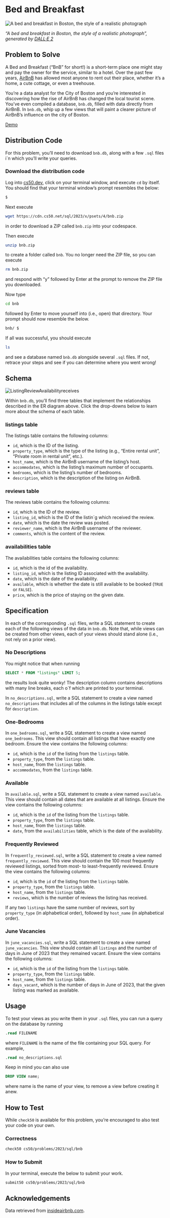 # Bed and Breakfast

![A bed and breakfast in Boston, the style of a realistic photograph](./bnb.png)

*“A bed and breakfast in Boston, the style of a realistic photograph”, generated by [DALL·E 2](https://openai.com/dall-e-2)*

## Problem to Solve

A Bed and Breakfast (“BnB” for short!) is a short-term place one might stay and pay the owner for the service, similar to a hotel. Over the past few years, [AirBnB](https://www.airbnb.com/) has allowed most anyone to rent out their place, whether it’s a home, a cute cottage, or even a treehouse.

You’re a data analyst for the City of Boston and you’re interested in discovering how the rise of AirBnB has changed the local tourist scene. You’ve even compiled a database, `bnb.db`, filled with data directly from AirBnB. In `bnb.db`, whip up a few views that will paint a clearer picture of AirBnB’s influence on the city of Boston.

[Demo](./iframe.html)

## Distribution Code

For this problem, you’ll need to download `bnb.db`, along with a few `.sql` files i`n which you’ll write your queries.

### Download the distribution code

Log into [cs50.dev](https://cs50.dev/), click on your terminal window, and execute `cd` by itself. You should find that your terminal window’s prompt resembles the below:

```bash
$
```

Next execute

```bash
wget https://cdn.cs50.net/sql/2023/x/psets/4/bnb.zip
```

in order to download a ZIP called `bnb.zip` into your codespace.

Then execute

```bash
unzip bnb.zip
```

to create a folder called `bnb`. You no longer need the ZIP file, so you can execute

```bash
rm bnb.zip
```

and respond with “y” followed by Enter at the prompt to remove the ZIP file you downloaded.

Now type

```bash
cd bnb
```

followed by Enter to move yourself into (i.e., open) that directory. Your prompt should now resemble the below.

```bash
bnb/ $
```

If all was successful, you should execute

```bash
ls
```

and see a database named `bnb.db` alongside several `.sql` files. If not, retrace your steps and see if you can determine where you went wrong!

## Schema

![ListingReviewAvailabilityreceives](./schema.png)

Within `bnb.db`, you’ll find three tables that implement the relationships described in the ER diagram above. Click the drop-downs below to learn more about the schema of each table.

### listings table

The listings table contains the following columns:

- `id`, which is the ID of the listing.
- `property_type`, which is the type of the listing (e.g., “Entire rental unit”, “Private room in rental unit”, etc.).
- `host_name`, which is the AirBnB username of the listing’s host.
- `accommodates`, which is the listing’s maximum number of occupants.
- `bedrooms`, which is the listing’s number of bedrooms.
- `description`, which is the description of the listing on AirBnB.

### reviews table

The reviews table contains the following columns:

- `id`, which is the ID of the review.
- `listing_id`, which is the ID of the listin`g which received the review.
- `date`, which is the date the review was posted.
- `reviewer_name`, which is the AirBnB username of the reviewer.
- `comments`, which is the content of the review.

### availabilities table

The availabilities table contains the following columns:

- `id`, which is the id of the availability.
- `listing_id`, which is the listing ID associated with the availability.
- `date`, which is the date of the availability.
- `available`, which is whether the date is still available to be booked (`TRUE` or `FALSE`).
- `price`, which is the price of staying on the given date.

## Specification

In each of the corresponding `.sql` files, write a SQL statement to create each of the following views of the data in `bnb.db`. Note that, while views can be created from other views, each of your views should stand alone (i.e., not rely on a prior view).

### No Descriptions

You might notice that when running

```sql
SELECT * FROM "listings" LIMIT 5;
```

the results look quite wonky! The description column contains descriptions with many line breaks, each o`f which are printed to your terminal.

In `no_descriptions.sql`, write a SQL statement to create a view named `no_descriptions` that includes all of the columns in the listings table except for `description`.

### One-Bedrooms

In `one_bedrooms.sql`, write a SQL statement to create a view named `one_bedrooms`. This view should contain all listings that have exactly one bedroom. Ensure the view contains the following columns:

- `id`, which is the `id` of the listing from the `listings` table.
- `property_type`, from the `listings` table.
- `host_name`, from the `listings` table.
- `accommodates`, from the `listings` table.

### Available

In `available.sql`, write a SQL statement to create a view named `available`. This view should contain all dates that are available at all listings. Ensure the view contains the following columns:

- `id`, which is the `id` of the listing from the `listings` table.
- `property_type`, from the `listings` table.
- `host_name`, from the `listings` table.
- `date`, from the `availabilities` table, which is the date of the availability.

### Frequently Reviewed

In `frequently_reviewed.sql`, write a SQL statement to create a view named `frequently_reviewed`. This view should contain the 100 most frequently reviewed listings, sorted from most- to least-frequently reviewed. Ensure the view contains the following columns:

- `id`, which is the `id` of the listing from the `listings` table.
- `property_type`, from the `listings` table.
- `host_name`, from the `listings` table.
- `reviews`, which is the number of reviews the listing has received.

If any two `listings` have the same number of reviews, sort by `property_type` (in alphabetical order), followed by `host_name` (in alphabetical order).

### June Vacancies

In `june_vacancies.sql`, write a SQL statement to create a view named `june_vacancies`. This view should contain all `listings` and the number of days in June of 2023 that they remained vacant. Ensure the view contains the following columns:

- `id`, which is the `id` of the listing from the `listings` table.
- `property_type`, from the `listings` table.
- `host_name`, from the `listings` table.
- `days_vacant`, which is the number of days in June of 2023, that the given listing was marked as available.

## Usage

To test your views as you write them in your `.sql` files, you can run a query on the database by running

```sql
.read FILENAME
```

where `FILENAME` is the name of the file containing your SQL query. For example,

```sql
.read no_descriptions.sql
```

Keep in mind you can also use

```sql
DROP VIEW name;
```

where name is the name of your view, to remove a view before creating it anew.

## How to Test

While `check50` is available for this problem, you’re encouraged to also test your code on your own.

### Correctness

```bash
check50 cs50/problems/2023/sql/bnb
```

### How to Submit

In your terminal, execute the below to submit your work.

```bash
submit50 cs50/problems/2023/sql/bnb
```

## Acknowledgements

Data retrieved from [insideairbnb.com](http://insideairbnb.com/).
